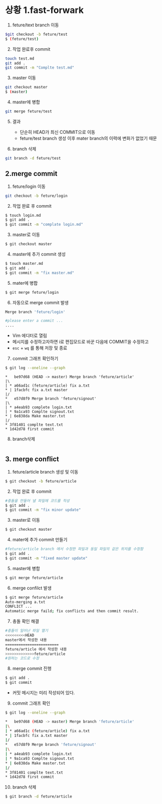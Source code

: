 # 상황 1.fast-forwark

1. feture/text branch 이동

```bash
$git checkout -b feture/test
$ (feture/test)
```



2. 작업 완료후 commit

```bash
touch test.md
git add .
git commit -m "Complte test.md"
```



3. master 이동

```bash
git checkout master
$ (master)
```



4. master에 병합

```bash
git merge feture/test
```

5. 결과
   - 단순히 HEAD가 최신 COMMIT으로 이동
   - feture/test branch 생성 이후 mater branch의 이력에 변화가 없었기 때문



6. branch 삭제

```bash
git branch -d feture/test
```



## 2.merge commit

1. feture/login 이동

```bash
git checkout -b feture/login
```



2. 작업 완료 후 commit

```bash
$ touch login.md
$ git add .
$ git commit -m "complate login.md"
```



3. master로 이동

```bash
$ git checkout master
```



4. master에 추가 commit 생성

```bash
$ touch master.md
$ git add .
$ git commit -m "fix master.md"
```



5. mater에 병합

```bash
$ git merge feture/login
```



6.  자동으로 merge commit 발생

```bash
Merge branch 'feture/login'

#please enter a commit ...
....
```

- Vim 에디터로 열림
- 메시지를 수정하고자하면 i로 편집모드로 바꾼 다음에  COMMIT을 수정하고
- `esc` + `wq` 를 통해 저장 및 종료

7. commit 그래프 확인하기

```bash
$ git log --oneline --graph
```

```
*   be97d68 (HEAD -> master) Merge branch 'feture/article'
|\
| * a66ad1c (feture/article) fix a.txt
* | 1facbfc fix a.txt master
|/
*   e57d8f9 Merge branch 'feture/signout'
|\
| * a4eab93 complete login.txt
| * 9a1ca93 Complte signout.txt
* | 6e838da Make master.txt
|/
* 3f81401 complte text.txt
* 1d42d78 first commit
```



8. branch삭제

```bash

```



## 3. merge conflict

1. feture/article branch 생성 및 이동

```bash
$ git checkout -b feture/article
```

2. 작업 완료 후 commit

```bash
#충돌을 만들어 낼 파일에 코드를 작성
$ git add .
$ git commit -m "fix minor update"
```

3. master로 이동

```bash
$ git checkout master
```

4. mater에 추가 commit 만들기

```bash
#feture/article branch 에서 수정한 파일과 동일 파일의 같은 위치를 수정함
$ git add .
$ git commit -m "fixed master update"
```

5. master에 병합

```bash
$ git merge feture/article
```

6. merge confilct 발생

```bash
$ git merge feture/article
Auto-merging a.txt
CONFLICT ...
Automatic merge faild; fix conflicts and then commit result.
```

7. 충돌 확인 해결

```bash
#충돌이 일어난 파일 열기
<<<<<<<<<HEAD
master에서 작성한 내용
========================
feture/article 에서 작성한 내용
>>>>>>>>>>>>>feture/article
#원하는 코드로 수정
```

8. merge commit 진행

```bash
$ git add .
$ git commit
```

- 커밋 메시지는 미리 작성되어 있다.

9. commit 그래프 확인

```bash
$ git log --oneline --graph
```

```bash
*   be97d68 (HEAD -> master) Merge branch 'feture/article'
|\
| * a66ad1c (feture/article) fix a.txt
* | 1facbfc fix a.txt master
|/
*   e57d8f9 Merge branch 'feture/signout'
|\
| * a4eab93 complete login.txt
| * 9a1ca93 Complte signout.txt
* | 6e838da Make master.txt
|/
* 3f81401 complte text.txt
* 1d42d78 first commit
```

10. branch 삭제

```bash
$ git branch -d feture/article
```

